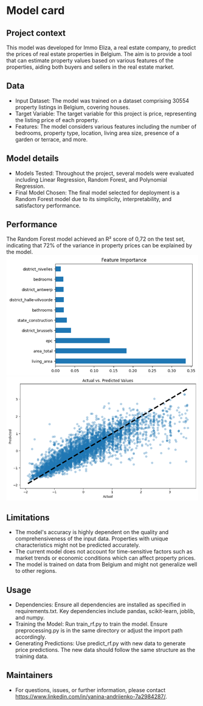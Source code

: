 # Model card

## Project context

This model was developed for Immo Eliza, a real estate company, to predict the prices of real estate properties in Belgium. The aim is to provide a tool that can estimate property values based on various features of the properties, aiding both buyers and sellers in the real estate market.

## Data

- Input Dataset: The model was trained on a dataset comprising 30554 property listings in Belgium, covering houses.
- Target Variable: The target variable for this project is price, representing the listing price of each property.
- Features: The model considers various features including the number of bedrooms, property type, location, living area size, presence of a garden or terrace, and more.

## Model details

- Models Tested: Throughout the project, several models were evaluated including Linear Regression, Random Forest, and Polynomial Regression.
- Final Model Chosen: The final model selected for deployment is a Random Forest model due to its simplicity, interpretability, and satisfactory performance.

## Performance

The Random Forest model achieved an R² score of 0,72 on the test set, indicating that 72% of the variance in property prices can be explained by the model.
![alt text](image-1.png)
![alt text](image-2.png)

## Limitations

- The model's accuracy is highly dependent on the quality and comprehensiveness of the input data. Properties with unique characteristics might not be predicted accurately.
- The current model does not account for time-sensitive factors such as market trends or economic conditions which can affect property prices.
- The model is trained on data from Belgium and might not generalize well to other regions.

## Usage

- Dependencies: Ensure all dependencies are installed as specified in requirements.txt. Key dependencies include pandas, scikit-learn, joblib, and numpy.
- Training the Model: Run train_rf.py to train the model. Ensure preprocessing.py is in the same directory or adjust the import path accordingly.
- Generating Predictions: Use predict_rf.py with new data to generate price predictions. The new data should follow the same structure as the training data.

## Maintainers

- For questions, issues, or further information, please contact https://www.linkedin.com/in/yanina-andriienko-7a2984287/.
